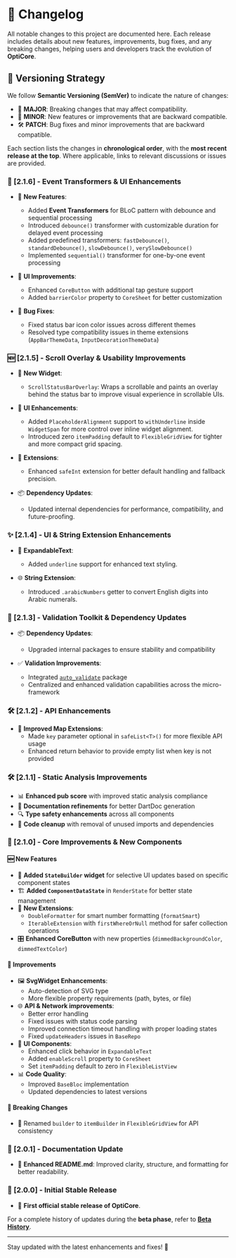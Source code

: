 # 📌 Changelog

All notable changes to this project are documented here. Each release includes details about new features, improvements, bug fixes, and any breaking changes, helping users and developers track the evolution of **OptiCore**.

## 🔄 Versioning Strategy

We follow **Semantic Versioning (SemVer)** to indicate the nature of changes:

- 🚀 **MAJOR**: Breaking changes that may affect compatibility.
- 🌟 **MINOR**: New features or improvements that are backward compatible.
- 🛠 **PATCH**: Bug fixes and minor improvements that are backward compatible.

Each section lists the changes in **chronological order**, with the **most recent release at the top**. Where applicable, links to relevant discussions or issues are provided.

### 🚀 [2.1.6] - Event Transformers & UI Enhancements

- 🎯 **New Features**:
  - Added **Event Transformers** for BLoC pattern with debounce and sequential processing
  - Introduced `debounce()` transformer with customizable duration for delayed event processing
  - Added predefined transformers: `fastDebounce()`, `standardDebounce()`, `slowDebounce()`, `verySlowDebounce()`
  - Implemented `sequential()` transformer for one-by-one event processing

- 🎨 **UI Improvements**:
  - Enhanced `CoreButton` with additional tap gesture support
  - Added `barrierColor` property to `CoreSheet` for better customization

- 🐛 **Bug Fixes**:
  - Fixed status bar icon color issues across different themes
  - Resolved type compatibility issues in theme extensions (`AppBarThemeData`, `InputDecorationThemeData`)

### 🆕 [2.1.5] - Scroll Overlay & Usability Improvements

- 🧩 **New Widget**:
  - `ScrollStatusBarOverlay`: Wraps a scrollable and paints an overlay behind the status bar to improve visual experience in scrollable UIs.

- 🎨 **UI Enhancements**:
  - Added `PlaceholderAlignment` support to `withUnderline` inside `WidgetSpan` for more control over inline widget alignment.
  - Introduced zero `itemPadding` default to `FlexibleGridView` for tighter and more compact grid spacing.

- 🔐 **Extensions**:
  - Enhanced `safeInt` extension for better default handling and fallback precision.

- 📦 **Dependency Updates**:
  - Updated internal dependencies for performance, compatibility, and future-proofing.

### ✨ [2.1.4] - UI & String Extension Enhancements

- 📝 **ExpandableText**:
  - Added `underline` support for enhanced text styling.

- 🌐 **String Extension**:
  - Introduced `.arabicNumbers` getter to convert English digits into Arabic numerals.

### 🔧 [2.1.3] - Validation Toolkit & Dependency Updates

- 📦 **Dependency Updates**:
  - Upgraded internal packages to ensure stability and compatibility

- ✅ **Validation Improvements**:
  - Integrated [`auto_validate`](https://pub.dev/packages/auto_validate) package
  - Centralized and enhanced validation capabilities across the micro-framework

### 🛠 [2.1.2] - API Enhancements

- 🧰 **Improved Map Extensions**:
  - Made `key` parameter optional in `safeList<T>()` for more flexible API usage
  - Enhanced return behavior to provide empty list when key is not provided

### 🛠 [2.1.1] - Static Analysis Improvements

- 📊 **Enhanced pub score** with improved static analysis compliance
- 📝 **Documentation refinements** for better DartDoc generation
- 🔍 **Type safety enhancements** across all components
- 🧹 **Code cleanup** with removal of unused imports and dependencies

### 🌟 [2.1.0] - Core Improvements & New Components

#### 🆕 New Features
- 🧩 **Added `StateBuilder` widget** for selective UI updates based on specific component states
- 🏗️ **Added `ComponentDataState`** in `RenderState` for better state management
- 🧰 **New Extensions**:
  - `DoubleFormatter` for smart number formatting (`formatSmart`)
  - `IterableExtension` with `firstWhereOrNull` method for safer collection operations
- 🎛️ **Enhanced CoreButton** with new properties (`dimmedBackgroundColor`, `dimmedTextColor`)

#### 🔄 Improvements
- 🖼️ **SvgWidget Enhancements**:
  - Auto-detection of SVG type
  - More flexible property requirements (path, bytes, or file)
- 🌐 **API & Network improvements**:
  - Better error handling
  - Fixed issues with status code parsing
  - Improved connection timeout handling with proper loading states
  - Fixed `updateHeaders` issues in `BaseRepo`
- 📱 **UI Components**:
  - Enhanced click behavior in `ExpandableText`
  - Added `enableScroll` property to `CoreSheet`
  - Set `itemPadding` default to zero in `FlexibleListView`
- 📊 **Code Quality**:
  - Improved `BaseBloc` implementation
  - Updated dependencies to latest versions

#### 🛑 Breaking Changes
- 🔄 Renamed `builder` to `itemBuilder` in `FlexibleGridView` for API consistency

### 📝 [2.0.1] - Documentation Update

- 📖 **Enhanced README.md**: Improved clarity, structure, and formatting for better readability.

### 🔹 [2.0.0] - Initial Stable Release

- 🎉 **First official stable release of OptiCore**.

For a complete history of updates during the **beta phase**, refer to **[Beta History](https://github.com/dev-mahmoud-elshenawy/opticore/blob/main/CHANGELOG-BETA.md)**.

---
Stay updated with the latest enhancements and fixes! 🚀
